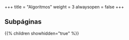 +++
title = "Algoritmos"
weight = 3
alwaysopen = false
+++

## Subpáginas

{{% children showhidden="true" %}}
